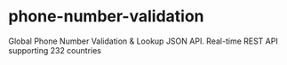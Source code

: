 # phone-number-validation
Global Phone Number Validation &amp; Lookup JSON API. Real-time REST API supporting 232 countries
